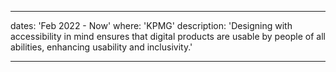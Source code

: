 ---

dates: 'Feb 2022 - Now'
where: 'KPMG'
description: 'Designing with accessibility in mind ensures that digital products are usable by people of all abilities, enhancing usability and inclusivity.'

---